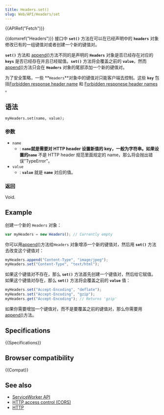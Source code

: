 ```yaml
---
title: Headers.set()
slug: Web/API/Headers/set
---
```


{{APIRef("Fetch")}}

{{domxref("Headers")}} 接口中 **`set()`** 方法在可以在已经声明中的 **`headers`** 对象修改已有的一组键值对或者创建一个新的键值对。

**`set()`** 方法和 [append()](/zh-CN/docs/Web/API/Headers/append)方法不同的是声明的 **`Headers`** 对象是否已经存在对应的 **`keys`** 是否已经存在并且已经赋值。**`set()`** 方法将会覆盖之前的 **`value`**，然而 [append()](/zh-CN/docs/Web/API/Headers/append)方法只会在 **`Headers`** 对象的尾部添加一个新的键值对。

为了安全策略，一些 **`Headers`**对象中的键值对只能客户端去控制。这些 **`key`** 包括[Forbidden response header name](/zh-CN/docs/Glossary/Forbidden_header_name) 和 [Forbidden responese header names](/zh-CN/docs/Glossary/Forbidden_response_header_name) 。

## 语法

```plain
myHeaders.set(name, value);
```

### 参数

- `name`
  - : **`name`**就是需要对 HTTP header 设置新值的 key，一般为字符串。如果设置的**`name`** 不是 HTTP header 规范里面规定的 name，那么将会抛出错误"TypeError"。
- `value`
  - : **`value`** 就是 **`name`** 对应的值。

### 返回

Void.

## Example

创建一个新的 `Headers` 对象：

```js
var myHeaders = new Headers(); // Currently empty
```

你可以用[append()](/zh-CN/docs/Web/API/Headers/append)方法给`Headers` 对象增添一个新的键值对，然后用 **`set()`** 方法去改变这个键值对：

```js
myHeaders.append("Content-Type", "image/jpeg");
myHeaders.set("Content-Type", "text/html");
```

如果这个键值对不存在，那么 **`set()`** 方法首先创建一个键值对，然后给它赋值。如果这个键值对存在，那么 **`set()`** 方法将会覆盖之前的 **`value`** 值：

```js
myHeaders.set("Accept-Encoding", "deflate");
myHeaders.set("Accept-Encoding", "gzip");
myHeaders.get("Accept-Encoding"); // Returns 'gzip'
```

如果你需要增加一个键值对，而不是要覆盖之前的键值对，那么你需要用[append()](/zh-CN/docs/Web/API/Headers/append)方法。

## Specifications

{{Specifications}}

## Browser compatibility

{{Compat}}

## See also

- [ServiceWorker API](/zh-CN/docs/Web/API/ServiceWorker_API)
- [HTTP access control (CORS)](/zh-CN/docs/Web/HTTP/Access_control_CORS)
- [HTTP](/zh-CN/docs/Web/HTTP)
